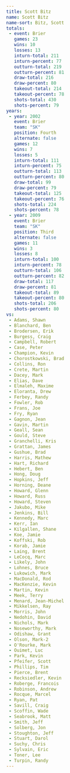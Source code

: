 ```yaml
---
title: Scott Bitz
name: Scott Bitz
name-sort: Bitz, Scott
totals:
 - event: Brier
   games: 23
   wins: 10
   losses: 13
   inturn-total: 211
   inturn-percent: 77
   outturn-total: 219
   outturn-percent: 81
   draw-total: 216
   draw-percent: 80
   takeout-total: 214
   takeout-percent: 78
   shots-total: 430
   shots-percent: 79
years:
 - year: 2002
   event: Brier
   team: "SK"
   position: Fourth
   alternate: false
   games: 12
   wins: 7
   losses: 5
   inturn-total: 111
   inturn-percent: 75
   outturn-total: 113
   outturn-percent: 80
   draw-total: 99
   draw-percent: 79
   takeout-total: 125
   takeout-percent: 76
   shots-total: 224
   shots-percent: 78
 - year: 2009
   event: Brier
   team: "SK"
   position: Third
   alternate: false
   games: 11
   wins: 3
   losses: 8
   inturn-total: 100
   inturn-percent: 78
   outturn-total: 106
   outturn-percent: 82
   draw-total: 117
   draw-percent: 81
   takeout-total: 89
   takeout-percent: 80
   shots-total: 206
   shots-percent: 80
vs:
 - Adams, Shawn
 - Blanchard, Ben
 - Brodersen, Erik
 - Burgess, Craig
 - Campbell, Robert
 - Case, Peter
 - Champion, Kevin
 - Chorostkowski, Brad
 - Collins, Ron
 - Crete, Martin
 - Dacey, Mark
 - Elias, Dave
 - Elmaleh, Maxime
 - Eloranta, Drew
 - Ferbey, Randy
 - Fowler, Rob
 - Frans, Joe
 - Fry, Ryan
 - Gagnon, Jean
 - Gavin, Martin
 - Geall, Sean
 - Gould, Steve
 - Granchelli, Kris
 - Grattan, James
 - Gushue, Brad
 - Harris, Mathew
 - Hart, Richard
 - Hebert, Ben
 - Hong, Doug
 - Hopkins, Jeff
 - Horning, Deane
 - Howard, Glenn
 - Howard, Russ
 - Howard, Steven
 - Jakubo, Mike
 - Jenkins, Bill
 - Kennedy, Marc
 - Kerr, Ian
 - Kilgallen, Shane
 - Koe, Jamie
 - Koffski, Rob
 - Korab, Jamie
 - Laing, Brent
 - LeCocq, Marc
 - Likely, John
 - Lohnes, Bruce
 - Lukowich, Mark
 - MacDonald, Rod
 - MacKenzie, Kevin
 - Martin, Kevin
 - Meek, Terry
 - Menard, Jean-Michel
 - Mikkelsen, Ray
 - Morris, John
 - Nedohin, David
 - Nichols, Mark
 - Noseworthy, Mark
 - Odishaw, Grant
 - Olson, Mark-2
 - O'Rourke, Mark
 - Ouimet, Luc
 - Park, Kevin
 - Pfeifer, Scott
 - Phillips, Tim
 - Pierce, Brent
 - Recksiedler, Kevin
 - Roberge, Francois
 - Robinson, Andrew
 - Rocque, Marcel
 - Ryan, Pat
 - Savill, Craig
 - Scoffin, Wade
 - Seabrook, Matt
 - Smith, Jeff
 - Solberg, Jon
 - Stoughton, Jeff
 - Stuart, Darol
 - Suchy, Chris
 - Sylvain, Eric
 - Toner, Lee
 - Turpin, Randy
---
```


